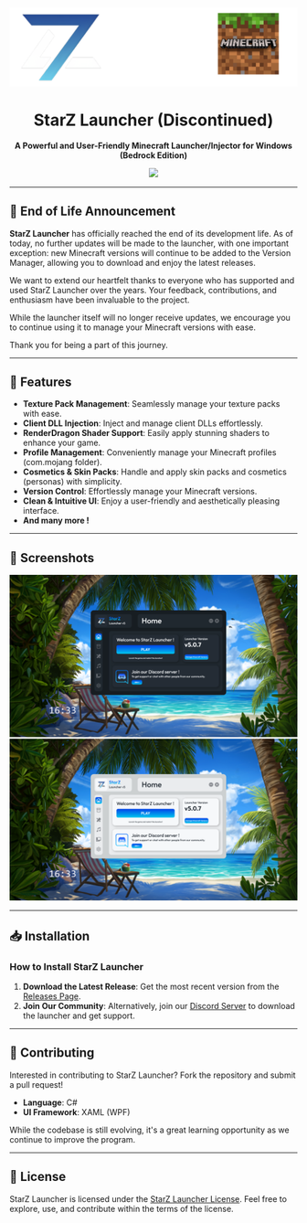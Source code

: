 <div align="center">
  <img src="https://github.com/ignYoqzii/StarZLauncher/blob/main/StarZ%20Launcher/StarZLauncher/Resources/StarZ%20X%20Minecraft.png?raw=true" width="700">
</div>

<h1 align="center">StarZ Launcher (Discontinued)</h1>

<p align="center">
  <strong>A Powerful and User-Friendly Minecraft Launcher/Injector for Windows (Bedrock Edition)</strong>
</p>

<div align="center">
  <a href="https://github.com/ignYoqzii/StarZLauncher/releases">
    <img src="https://img.shields.io/github/v/release/ignYoqzii/StarZLauncher?label=Latest%20Release&style=for-the-badge">
  </a>
</div>

---

## 🚨 End of Life Announcement

**StarZ Launcher** has officially reached the end of its development life. As of today, no further updates will be made to the launcher, with one important exception: new Minecraft versions will continue to be added to the Version Manager, allowing you to download and enjoy the latest releases.

We want to extend our heartfelt thanks to everyone who has supported and used StarZ Launcher over the years. Your feedback, contributions, and enthusiasm have been invaluable to the project.

While the launcher itself will no longer receive updates, we encourage you to continue using it to manage your Minecraft versions with ease.

Thank you for being a part of this journey.

---

## 🌟 Features

- **Texture Pack Management**: Seamlessly manage your texture packs with ease.
- **Client DLL Injection**: Inject and manage client DLLs effortlessly.
- **RenderDragon Shader Support**: Easily apply stunning shaders to enhance your game.
- **Profile Management**: Conveniently manage your Minecraft profiles (com.mojang folder).
- **Cosmetics & Skin Packs**: Handle and apply skin packs and cosmetics (personas) with simplicity.
- **Version Control**: Effortlessly manage your Minecraft versions.
- **Clean & Intuitive UI**: Enjoy a user-friendly and aesthetically pleasing interface.
- **And many more !**

---

## 📸 Screenshots

<div align="center">
  <img src="https://github.com/ignYoqzii/StarZLauncher/blob/main/StarZ%20Launcher/StarZLauncher/Resources/Screenshot%201.png?raw=true" alt="Dark Mode" width="800">
  <img src="https://github.com/ignYoqzii/StarZLauncher/blob/main/StarZ%20Launcher/StarZLauncher/Resources/Screenchot%202.png?raw=true" alt="Light Mode" width="800">
</div>

---

## 📥 Installation

### How to Install StarZ Launcher

1. **Download the Latest Release**: Get the most recent version from the [Releases Page](https://github.com/ignYoqzii/StarZLauncher/releases).
2. **Join Our Community**: Alternatively, join our [Discord Server](https://discord.gg/ScR9MGbRSY) to download the launcher and get support.

---

## 🤝 Contributing

Interested in contributing to StarZ Launcher? Fork the repository and submit a pull request! 

- **Language**: C#
- **UI Framework**: XAML (WPF)

While the codebase is still evolving, it's a great learning opportunity as we continue to improve the program.

---

## 📜 License

StarZ Launcher is licensed under the [StarZ Launcher License](https://raw.githubusercontent.com/ignYoqzii/StarZLauncher/main/LICENSE.md). Feel free to explore, use, and contribute within the terms of the license.
